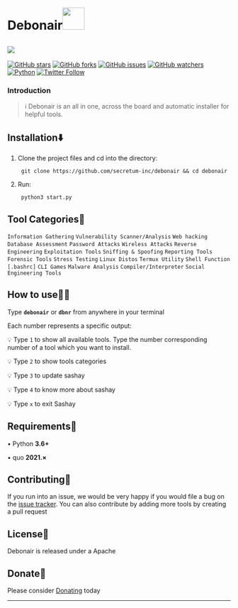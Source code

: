 <h1>Debonair<img src="https://media.giphy.com/media/12oufCB0MyZ1Go/giphy.gif" width="50"></h2>

[![ ](assets/sashay.png)](https://github.com/gerrishon-s)
---

[![GitHub stars](https://img.shields.io/github/stars/secretum-inc/debonair.svg)](https://github.com/secretum-inc/debonair/stargazers)
[![GitHub forks](https://img.shields.io/github/forks/secretum-inc/debonair.svg)](https://github.com/secretum-inc/debonair/network/members)
[![GitHub issues](https://img.shields.io/github/issues/secretum-inc/debonair.svg)](https://github.com/secretum-inc/debonair/issues)
[![GitHub watchers](https://img.shields.io/github/watchers/secretum-inc/debonair.svg)](https://github.com/secretum-inc/debonair/watchers)
[![Python](https://img.shields.io/badge/language-Python%203-blue.svg)](https://www.python.org)
[![Twitter Follow](https://img.shields.io/twitter/follow/gerrishon_s?style=social)](https://twitter.com/gerrishon_s)



### Introduction
> :information_source: Debonair is an all in one, across the board and automatic installer for helpful tools.


## Installation⬇️
 

1. Clone the project files and cd into the directory:

        git clone https://github.com/secretum-inc/debonair && cd debonair

2. Run:
     
        python3 start.py


## Tool Categories🚥
`Information Gathering`
`Vulnerability Scanner/Analysis`
`Web hacking`
`Database Assessment`
`Password Attacks`
`Wireless Attacks`
`Reverse Engineering`
`Exploitation Tools`
`Sniffing & Spoofing`
`Reporting Tools`
`Forensic Tools`
`Stress Testing`
`Linux Distos`
`Termux Utility`
`Shell Function [.bashrc]`
`CLI Games`
`Malware Analysis`
`Compiler/Interpreter`
`Social Engineering Tools`

## How to use👨‍💻

Type **`debonair`** or **`dbnr`** from anywhere in your terminal

Each number represents a specific output:

:bulb: Type `1` to show all available tools. Type the number corresponding number of a tool which you want to install.

:bulb: Type `2` to show tools categories

:bulb: Type `3` to  update sashay

:bulb: Type `4` to know more about sashay

:bulb: Type `x` to exit Sashay

## Requirements🎲
• Python **3.6+**

• quo **2021.×**

## Contributing👥

If you run into an issue, we would be very happy if you would file a bug on the [issue tracker](https://github.com/secretum-inc/debonair/issues). You can also contribute by adding more tools by creating a pull request

## License📑

Debonair is released under a Apache


## Donate🎁

Please consider [Donating](https://www.paypal.com/donate?hosted_button_id=KP893BC2EKK54) today

------------------------------------------------------------------------

